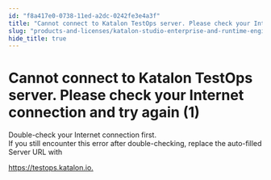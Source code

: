 ```yaml
---
id: "f8a417e0-0738-11ed-a2dc-0242fe3e4a3f"
title: "Cannot connect to Katalon TestOps server. Please check your Internet connection and try again (1)"
slug: "products-and-licenses/katalon-studio-enterprise-and-runtime-engine-licenses/troubleshoot/troubleshooting-activation-problem/cannot-connect-to-katalon-testops-server.-please-check-your-internet-connection-and-try-again-1"
hide_title: true
---
```


# <a id="troubleshooting-5071" class="anchor_top_offset"/><a id="ariaid-title1" class="anchor_top_offset"/>Cannot connect to Katalon TestOps server. Please check your Internet connection and try again (1)

<p xmlns="http://www.w3.org/1999/xhtml" className="shortdesc"> </p> 
<section xmlns="http://www.w3.org/1999/xhtml" className="section condition"><p className="p" /></section> 
<div xmlns="http://www.w3.org/1999/xhtml" className="bodydiv troubleSolution"><section className="section cause"><section className="section remedy"><div className="li step p"><span className="ph cmd">Double-check your Internet connection first.</span><div className="itemgroup info">If you still encounter this error after double-checking, replace the auto-filled Server URL with <p className="p"><a className="xref j-external-link" href="https://testops.katalon.io/" target="_blank">https://testops.katalon.io.</a></p></div></div></section></section></div>
